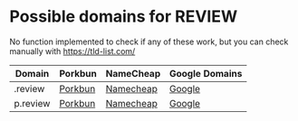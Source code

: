 # Possible domains for REVIEW

No function implemented to check if any of these work, but you can check manually with https://tld-list.com/

| Domain | Porkbun | NameCheap | Google Domains |
|---|---|---|---|
| .review | [Porkbun](https://porkbun.com/checkout/search?prb=e814663da1&tlds=&idnLanguage=&search=search&q=.review) | [Namecheap](https://www.namecheap.com/domains/registration/results/?domain=.review) | [Google](https://domains.google.com/registrar/search?searchTerm=.review) |
| p.review | [Porkbun](https://porkbun.com/checkout/search?prb=e814663da1&tlds=&idnLanguage=&search=search&q=p.review) | [Namecheap](https://www.namecheap.com/domains/registration/results/?domain=p.review) | [Google](https://domains.google.com/registrar/search?searchTerm=p.review) |

